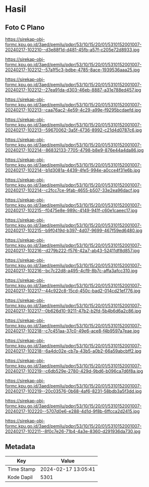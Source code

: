 # Hasil

## Foto C Plano

https://sirekap-obj-formc.kpu.go.id/3aed/pemilu/pdpr/53/10/15/20/01/5310152001007-20240217-102210--d3e88f1d-d481-45fb-a57f-c205e72d8933.jpg

https://sirekap-obj-formc.kpu.go.id/3aed/pemilu/pdpr/53/10/15/20/01/5310152001007-20240217-102212--57a1f5c3-bdbe-4785-8ace-1939536aaa25.jpg

https://sirekap-obj-formc.kpu.go.id/3aed/pemilu/pdpr/53/10/15/20/01/5310152001007-20240217-102212--27ea91da-d303-46eb-8887-a31e788ed457.jpg

https://sirekap-obj-formc.kpu.go.id/3aed/pemilu/pdpr/53/10/15/20/01/5310152001007-20240217-102213--caa76ac2-4e59-4c29-a99e-f9295bcdaefd.jpg

https://sirekap-obj-formc.kpu.go.id/3aed/pemilu/pdpr/53/10/15/20/01/5310152001007-20240217-102213--59670062-3a5f-4736-8992-c21d4d0787c6.jpg

https://sirekap-obj-formc.kpu.go.id/3aed/pemilu/pdpr/53/10/15/20/01/5310152001007-20240217-102214--86832133-7705-4798-b8e9-876e44a4da86.jpg

https://sirekap-obj-formc.kpu.go.id/3aed/pemilu/pdpr/53/10/15/20/01/5310152001007-20240217-102214--b1d3081a-4439-4fe5-994e-a0cce4f31e6b.jpg

https://sirekap-obj-formc.kpu.go.id/3aed/pemilu/pdpr/53/10/15/20/01/5310152001007-20240217-102214--c2fcc7ce-9fab-4655-b507-33e2ea96dacf.jpg

https://sirekap-obj-formc.kpu.go.id/3aed/pemilu/pdpr/53/10/15/20/01/5310152001007-20240217-102215--f0475e8e-989c-4149-941f-c60e1caeec17.jpg

https://sirekap-obj-formc.kpu.go.id/3aed/pemilu/pdpr/53/10/15/20/01/5310152001007-20240217-102215--b9f0419d-b397-4d07-9699-467f59ed6480.jpg

https://sirekap-obj-formc.kpu.go.id/3aed/pemilu/pdpr/53/10/15/20/01/5310152001007-20240217-102216--d279b222-f576-42a7-ab43-52411df8d857.jpg

https://sirekap-obj-formc.kpu.go.id/3aed/pemilu/pdpr/53/10/15/20/01/5310152001007-20240217-102216--bc7c22d8-a495-4cf9-8b7c-affa3afcc310.jpg

https://sirekap-obj-formc.kpu.go.id/3aed/pemilu/pdpr/53/10/15/20/01/5310152001007-20240217-102217--44c922c8-15cd-450c-bad2-014cd21ef776.jpg

https://sirekap-obj-formc.kpu.go.id/3aed/pemilu/pdpr/53/10/15/20/01/5310152001007-20240217-102217--0b626d10-9211-47b2-b2fd-5b4b6d6a2c86.jpg

https://sirekap-obj-formc.kpu.go.id/3aed/pemilu/pdpr/53/10/15/20/01/5310152001007-20240217-102218--c7c451aa-37c0-49e6-ace8-f4b9597a7eae.jpg

https://sirekap-obj-formc.kpu.go.id/3aed/pemilu/pdpr/53/10/15/20/01/5310152001007-20240217-102218--6a4dc02e-cb7a-43b5-a0b2-66a59abcbff2.jpg

https://sirekap-obj-formc.kpu.go.id/3aed/pemilu/pdpr/53/10/15/20/01/5310152001007-20240217-102219--c6db529e-2780-429d-9bd6-b096ca7d6f8a.jpg

https://sirekap-obj-formc.kpu.go.id/3aed/pemilu/pdpr/53/10/15/20/01/5310152001007-20240217-102219--20c03576-0b68-4af6-8231-58bdb3a5f3dd.jpg

https://sirekap-obj-formc.kpu.go.id/3aed/pemilu/pdpr/53/10/15/20/01/5310152001007-20240217-102220--5707d0e6-e288-4d1d-9f8b-6ffcca2d2415.jpg

https://sirekap-obj-formc.kpu.go.id/3aed/pemilu/pdpr/53/10/15/20/01/5310152001007-20240217-102211--8f0c7e26-71b4-4a3e-8360-d291936da730.jpg


## Metadata

| Key        | Value               |
| ---------- | ------------------- |
| Time Stamp | 2024-02-17 13:05:41 |
| Kode Dapil | 5301                |



